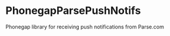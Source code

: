 PhonegapParsePushNotifs
=======================

Phonegap library for receiving push notifications from Parse.com
